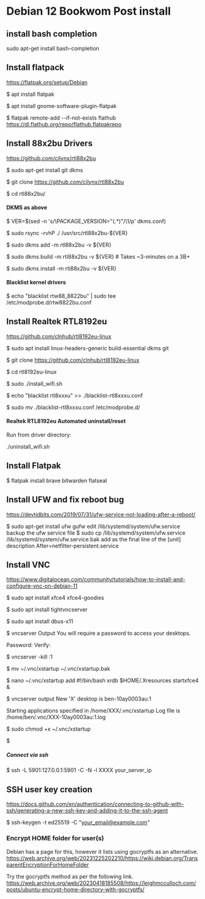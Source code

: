 # Debian 12 Bookwom Post install

## install bash completion
sudo apt-get install bash-completion


## Install flatpack
https://flatpak.org/setup/Debian

$ apt install flatpak

$ apt install gnome-software-plugin-flatpak

$ flatpak remote-add --if-not-exists flathub https://dl.flathub.org/repo/flathub.flatpakrepo

## Install 88x2bu Drivers
https://github.com/cilynx/rtl88x2bu

$ sudo apt-get install git dkms

$ git clone https://github.com/cilynx/rtl88x2bu

$ cd rtl88x2bu/

#### DKMS as above
$ VER=$(sed -n 's/\PACKAGE_VERSION="\(.*\)"/\1/p' dkms.conf)

$ sudo rsync -rvhP ./ /usr/src/rtl88x2bu-${VER}

$ sudo dkms add -m rtl88x2bu -v ${VER}

$ sudo dkms build -m rtl88x2bu -v ${VER} # Takes ~3-minutes on a 3B+

$ sudo dkms install -m rtl88x2bu -v ${VER}

#### Blacklist kernel drivers

$ echo "blacklist rtw88_8822bu" | sudo tee /etc/modprobe.d/rtw8822bu.conf

## Install Realtek RTL8192eu
https://github.com/clnhub/rtl8192eu-linux

$ sudo apt install linux-headers-generic build-essential dkms git

$ git clone https://github.com/clnhub/rtl8192eu-linux

$ cd rtl8192eu-linux

$ sudo ./install_wifi.sh

$ echo "blacklist rtl8xxxu" >> ./blacklist-rtl8xxxu.conf

$ sudo mv ./blacklist-rtl8xxxu.conf /etc/modprobe.d/


#### Realtek RTL8192eu Automated uninstall/reset

Run from driver directory:

./uninstall_wifi.sh

## Install Flatpak
$ flatpak install brave bitwarden flatseal

## Install UFW and fix reboot bug
https://devtidbits.com/2019/07/31/ufw-service-not-loading-after-a-reboot/

$ sudo apt-get install ufw gufw
edit /lib/systemd/system/ufw.service
backup the ufw service file
$ sudo cp /lib/systemd/system/ufw.service /lib/systemd/system/ufw.service.bak
add as the final line of the [unit] description
    After=netfilter-persistent.service


## Install VNC
https://www.digitalocean.com/community/tutorials/how-to-install-and-configure-vnc-on-debian-11

$ sudo apt install xfce4 xfce4-goodies

$ sudo apt install tightvncserver

$ sudo apt install dbus-x11

$ vncserver
Output
You will require a password to access your desktops.

Password:
Verify:

$ vncserver -kill :1

$ mv ~/.vnc/xstartup ~/.vnc/xstartup.bak

$ nano ~/.vnc/xstartup
add 
#!/bin/bash
xrdb $HOME/.Xresources
startxfce4 &

$ vncserver
output
New 'X' desktop is ben-10ay0003au:1

Starting applications specified in /home/XXX/.vnc/xstartup
Log file is /home/ben/.vnc/XXX-10ay0003au:1.log

$ sudo chmod +x ~/.vnc/xstartup

$ 
##### Connect via ssh
$ ssh -L 5901:127.0.0.1:5901 -C -N -l XXXX your_server_ip


## SSH user key creation
https://docs.github.com/en/authentication/connecting-to-github-with-ssh/generating-a-new-ssh-key-and-adding-it-to-the-ssh-agent

$ ssh-keygen -t ed25519 -C "your_email@example.com"


### Encrypt HOME folder for user(s)
Debian has a page for this, however it lists using gocryptfs as an alternative.
https://web.archive.org/web/20231225202210/https://wiki.debian.org/TransparentEncryptionForHomeFolder

Try the gocryptfs method as per the following link.
https://web.archive.org/web/20230418185508/https://leighmcculloch.com/posts/ubuntu-encrypt-home-directory-with-gocryptfs/

